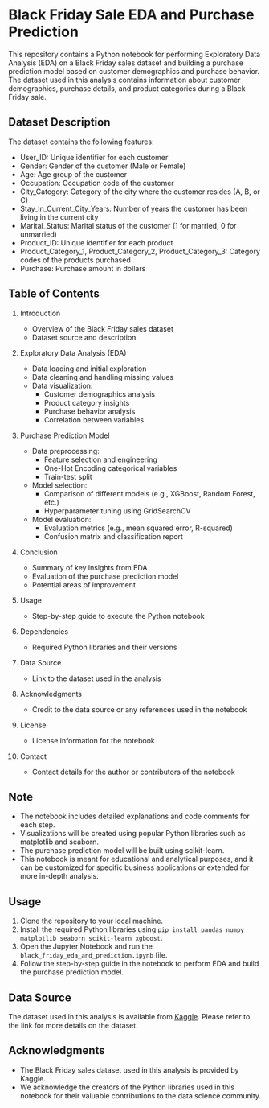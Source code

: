 # Black Friday Sale EDA and Purchase Prediction

This repository contains a Python notebook for performing Exploratory Data Analysis (EDA) on a Black Friday sales dataset and building a purchase prediction model based on customer demographics and purchase behavior. The dataset used in this analysis contains information about customer demographics, purchase details, and product categories during a Black Friday sale.

## Dataset Description
The dataset contains the following features:
- User_ID: Unique identifier for each customer
- Gender: Gender of the customer (Male or Female)
- Age: Age group of the customer
- Occupation: Occupation code of the customer
- City_Category: Category of the city where the customer resides (A, B, or C)
- Stay_In_Current_City_Years: Number of years the customer has been living in the current city
- Marital_Status: Marital status of the customer (1 for married, 0 for unmarried)
- Product_ID: Unique identifier for each product
- Product_Category_1, Product_Category_2, Product_Category_3: Category codes of the products purchased
- Purchase: Purchase amount in dollars

## Table of Contents
1. Introduction
   - Overview of the Black Friday sales dataset
   - Dataset source and description
   
2. Exploratory Data Analysis (EDA)
   - Data loading and initial exploration
   - Data cleaning and handling missing values
   - Data visualization:
     - Customer demographics analysis
     - Product category insights
     - Purchase behavior analysis
     - Correlation between variables
   
3. Purchase Prediction Model
   - Data preprocessing:
     - Feature selection and engineering
     - One-Hot Encoding categorical variables
     - Train-test split
   - Model selection:
     - Comparison of different models (e.g., XGBoost, Random Forest, etc.)
     - Hyperparameter tuning using GridSearchCV
   - Model evaluation:
     - Evaluation metrics (e.g., mean squared error, R-squared)
     - Confusion matrix and classification report
   
4. Conclusion
   - Summary of key insights from EDA
   - Evaluation of the purchase prediction model
   - Potential areas of improvement
   
5. Usage
   - Step-by-step guide to execute the Python notebook
   
6. Dependencies
   - Required Python libraries and their versions
   
7. Data Source
   - Link to the dataset used in the analysis
   
8. Acknowledgments
   - Credit to the data source or any references used in the notebook
   
9. License
   - License information for the notebook
   
10. Contact
    - Contact details for the author or contributors of the notebook

## Note
- The notebook includes detailed explanations and code comments for each step.
- Visualizations will be created using popular Python libraries such as matplotlib and seaborn.
- The purchase prediction model will be built using scikit-learn.
- This notebook is meant for educational and analytical purposes, and it can be customized for specific business applications or extended for more in-depth analysis.

## Usage
1. Clone the repository to your local machine.
2. Install the required Python libraries using `pip install pandas numpy matplotlib seaborn scikit-learn xgboost`.
3. Open the Jupyter Notebook and run the `black_friday_eda_and_prediction.ipynb` file.
4. Follow the step-by-step guide in the notebook to perform EDA and build the purchase prediction model.

## Data Source
The dataset used in this analysis is available from [Kaggle](https://www.kaggle.com/mehdidag/black-friday). Please refer to the link for more details on the dataset.

## Acknowledgments
- The Black Friday sales dataset used in this analysis is provided by Kaggle.
- We acknowledge the creators of the Python libraries used in this notebook for their valuable contributions to the data science community.

